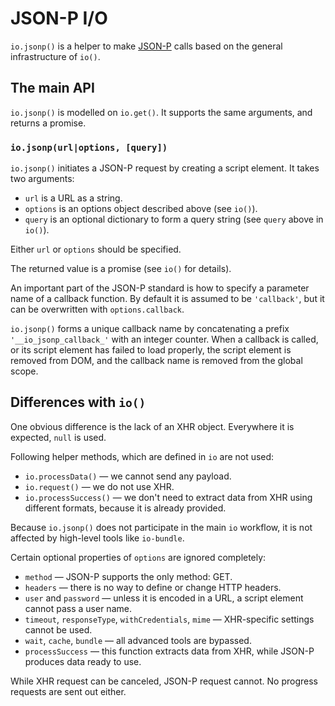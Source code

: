 # JSON-P I/O

`io.jsonp()` is a helper to make [JSON-P](http://json-p.org/) calls based on the general infrastructure of `io()`.

## The main API

`io.jsonp()` is modelled on `io.get()`. It supports the same arguments, and returns a promise.

### `io.jsonp(url|options, [query])`

`io.jsonp()` initiates a JSON-P request by creating a script element. It takes two arguments:

* `url` is a URL as a string.
* `options` is an options object described above (see `io()`).
* `query` is an optional dictionary to form a query string (see `query` above in `io()`).

Either `url` or `options` should be specified.

The returned value is a promise (see `io()` for details).

An important part of the JSON-P standard is how to specify a parameter name of a callback function.
By default it is assumed to be `'callback'`, but it can be overwritten with `options.callback`.

`io.jsonp()` forms a unique callback name by concatenating a prefix `'__io_jsonp_callback_'` with an integer counter.
When a callback is called, or its script element has failed to load properly, the script element is removed from DOM,
and the callback name is removed from the global scope.

## Differences with `io()`

One obvious difference is the lack of an XHR object. Everywhere it is expected, `null` is used.

Following helper methods, which are defined in `io` are not used:

* `io.processData()` &mdash; we cannot send any payload.
* `io.request()` &mdash; we do not use XHR.
* `io.processSuccess()` &mdash; we don't need to extract data from XHR using different formats, because it is already provided.

Because `io.jsonp()` does not participate in the main `io` workflow, it is not affected by high-level tools like `io-bundle`.

Certain optional properties of `options` are ignored completely:

* `method` &mdash; JSON-P supports the only method: GET.
* `headers` &mdash; there is no way to define or change HTTP headers.
* `user` and `password` &mdash; unless it is encoded in a URL, a script element cannot pass a user name.
* `timeout`, `responseType`, `withCredentials`, `mime` &mdash; XHR-specific settings cannot be used.
* `wait`, `cache`, `bundle` &mdash; all advanced tools are bypassed.
* `processSuccess` &mdash; this function extracts data from XHR, while JSON-P produces data ready to use.

While XHR request can be canceled, JSON-P request cannot. No progress requests are sent out either.

